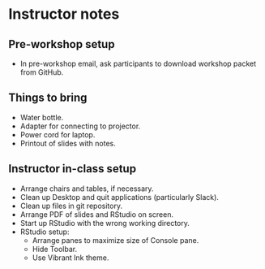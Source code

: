 # Instructor notes

## Pre-workshop setup

+ In pre-workshop email, ask participants to download workshop packet
  from GitHub.

## Things to bring

+ Water bottle.
+ Adapter for connecting to projector.
+ Power cord for laptop.
+ Printout of slides with notes.

## Instructor in-class setup

+ Arrange chairs and tables, if necessary.
+ Clean up Desktop and quit applications (particularly Slack).
+ Clean up files in git repository.
+ Arrange PDF of slides and RStudio on screen.
+ Start up RStudio with the wrong working directory.
+ RStudio setup:
   - Arrange panes to maximize size of Console pane.
   - Hide Toolbar.
   - Use Vibrant Ink theme.

